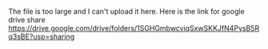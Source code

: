 The file is too large and I can't upload it here. Here is the link for google drive share
https://drive.google.com/drive/folders/1SGHGmbwcviqSxwSKKJfN4PysB5Rq3sBE?usp=sharing
